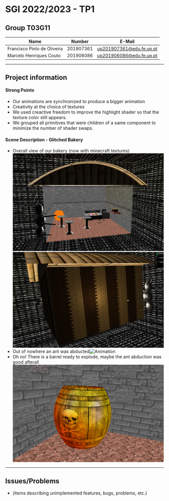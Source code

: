 # SGI 2022/2023 - TP1

## Group T03G11

| Name                        | Number    | E-Mail                   |
| --------------------------- | --------- | ------------------------ |
| Francisco Pinto de Oliveira | 201907361 | up201907361@edu.fe.up.pt |
| Marcelo Henriques Couto     | 201906086 | up201906086@edu.fe.up.pt |

----
## Project information

#### Strong Points
 - Our animations are synchronized to produce a bigger animation
 - Creativity at the choice of textures
 - We used creactive freedom to improve the highlight shader so that the texture color still appears.
 - We grouped all primitives that were children of a same component to minimize the number of shader swaps. 

#### Scene Description - Glitched Bakery
  - Overall view of our bakery (now with minecraft textures)![Overall View](tp2/screenshots/scene-overall.png)
  ![Outside NURBS View](tp2/screenshots/improved-shades.png)
  - Out of nowhere an ant was abducted![Animation](tp2/screenshots/abduction.gif)
  - Oh no! There is a barrel ready to explode, maybe the ant abduction was good afterall![Barrel View](tp2/screenshots/nurbs.png)

----
## Issues/Problems

- (items describing unimplemented features, bugs, problems, etc.)
